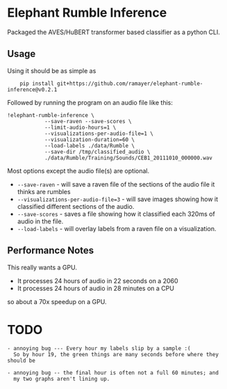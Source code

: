 # Elephant Rumble Inference

Packaged the AVES/HuBERT transformer based classifier as a python CLI. 

## Usage

Using it should be as simple as

```
    pip install git+https://github.com/ramayer/elephant-rumble-inference@v0.2.1
```

Followed by running the program on an audio file like this: 

```
!elephant-rumble-inference \
            --save-raven --save-scores \
            --limit-audio-hours=1 \
            --visualizations-per-audio-file=1 \
            --visualization-duration=60 \
            --load-labels ./data/Rumble \
            --save-dir /tmp/classified_audio \
            ./data/Rumble/Training/Sounds/CEB1_20111010_000000.wav
```

Most options except the audio file(s) are optional.

* `--save-raven` - will save a raven file of the sections of the audio file it thinks are rumbles
* `--visualizations-per-audio-file=3` - will save images showing how it classified different sections of the audio.
* `--save-scores` - saves a file showing how it classified each 320ms of audio in the file.
* `--load-labels` - will overlay labels from a raven file on a visualization.


## Performance Notes

This really wants a GPU.   

* It processes 24 hours of audio in 22 seconds on a 2060
* It processes 24 hours of audio in 28 minutes on a CPU

so about a 70x speedup on a GPU.



# TODO

    - annoying bug --- Every hour my labels slip by a sample :(
      So by hour 19, the green things are many seconds before where they should be

    - annoying bug -- the final hour is often not a full 60 minutes; and
      my two graphs aren't lining up.
